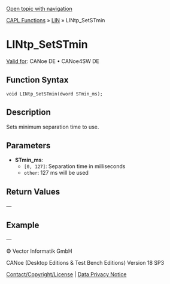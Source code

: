 [Open topic with navigation](../../../../../CANoeDEFamily.htm#Topics/CAPLFunctions/LIN/Functions/CAPLfunctionLINtpSetSTmin.md)

[CAPL Functions](../../CAPLfunctions.md) » [LIN](../CAPLfunctionsLINOverview.md) » LINtp_SetSTmin

# LINtp_SetSTmin

[Valid for](../../../Shared/FeatureAvailability.md):  CANoe DE • CANoe4SW DE

## Function Syntax

```plaintext
void LINtp_SetSTmin(dword STmin_ms);
```

## Description

Sets minimum separation time to use.

## Parameters

- **STmin_ms**: 
  - `[0, 127]`: Separation time in milliseconds
  - `other`: 127 ms will be used

## Return Values

—

## Example

—

© Vector Informatik GmbH

CANoe (Desktop Editions & Test Bench Editions) Version 18 SP3

[Contact/Copyright/License](../../../Shared/ContactCopyrightLicense.md) | [Data Privacy Notice](https://www.vector.com/int/en/company/get-info/privacy-policy/)